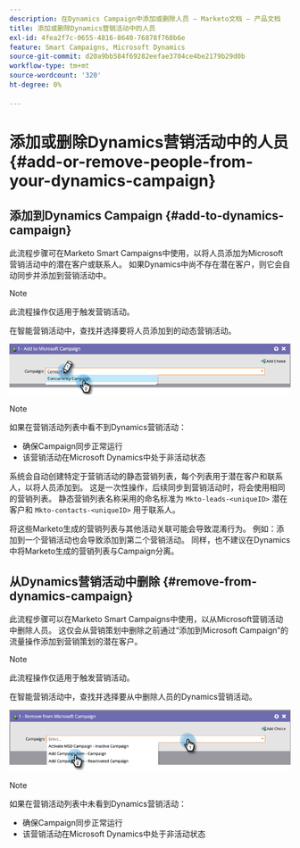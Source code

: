 ```yaml
---
description: 在Dynamics Campaign中添加或删除人员 — Marketo文档 — 产品文档
title: 添加或删除Dynamics营销活动中的人员
exl-id: 4fea2f7c-0655-4816-8640-76878f760b6e
feature: Smart Campaigns, Microsoft Dynamics
source-git-commit: d20a9bb584f69282eefae3704ce4be2179b29d0b
workflow-type: tm+mt
source-wordcount: '320'
ht-degree: 0%

---
```


# 添加或删除Dynamics营销活动中的人员 {#add-or-remove-people-from-your-dynamics-campaign}

## 添加到Dynamics Campaign {#add-to-dynamics-campaign}

此流程步骤可在Marketo Smart Campaigns中使用，以将人员添加为Microsoft营销活动中的潜在客户或联系人。 如果Dynamics中尚不存在潜在客户，则它会自动同步并添加到营销活动中。

>[!NOTE]
>
>此流程操作仅适用于触发营销活动。

在智能营销活动中，查找并选择要将人员添加到的动态营销活动。

![](assets/add-or-remove-people-from-your-dynamics-campaign-1.png)

>[!NOTE]
>
>如果在营销活动列表中看不到Dynamics营销活动：
>
>* 确保Campaign同步正常运行
>* 该营销活动在Microsoft Dynamics中处于非活动状态

系统会自动创建特定于营销活动的静态营销列表，每个列表用于潜在客户和联系人，以将人员添加到。 这是一次性操作，后续同步到营销活动时，将会使用相同的营销列表。 静态营销列表名称采用的命名标准为 `Mkto-leads-<uniqueID>` 潜在客户和 `Mkto-contacts-<uniqueID>` 用于联系人。

将这些Marketo生成的营销列表与其他活动关联可能会导致混淆行为。 例如：添加到一个营销活动也会导致添加到第二个营销活动。 同样，也不建议在Dynamics中将Marketo生成的营销列表与Campaign分离。

## 从Dynamics营销活动中删除 {#remove-from-dynamics-campaign}

此流程步骤可以在Marketo Smart Campaigns中使用，以从Microsoft营销活动中删除人员。 这仅会从营销策划中删除之前通过“添加到Microsoft Campaign”的流量操作添加到营销策划的潜在客户。

>[!NOTE]
>
>此流程操作仅适用于触发营销活动。

在智能营销活动中，查找并选择要从中删除人员的Dynamics营销活动。

![](assets/add-or-remove-people-from-your-dynamics-campaign-2.png)

>[!NOTE]
>
>如果在营销活动列表中未看到Dynamics营销活动：
>
>* 确保Campaign同步正常运行
>* 该营销活动在Microsoft Dynamics中处于非活动状态
